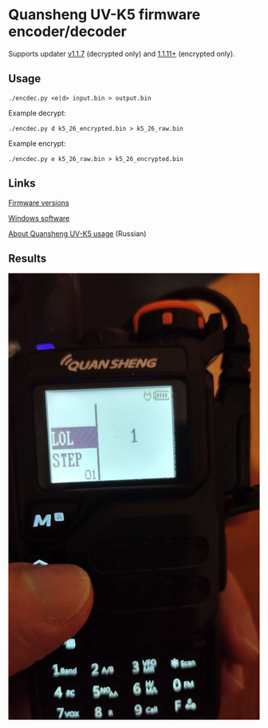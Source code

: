 # Quansheng UV-K5 firmware encoder/decoder

Supports updater [v1.1.7](https://drive.google.com/file/d/1l7NiaImDJCEhKz6BdxD4UxNbs_u4J-cr/view?usp=share_link) (decrypted only) and [1.1.11+](https://drive.google.com/file/d/1hvjFoKGwMibhNqMi6X-rjFYcb6iIzUxe/view?usp=share_link) (encrypted only).

## Usage

```
./encdec.py <e|d> input.bin > output.bin
```

Example decrypt:

```
./encdec.py d k5_26_encrypted.bin > k5_26_raw.bin
```

Example encrypt:

```
./encdec.py e k5_26_raw.bin > k5_26_encrypted.bin
```

## Links

[Firmware versions](https://drive.google.com/drive/folders/1GXWjiW0geMiAnVxWpm5rf6OUlXT43ZzB?usp=share_link)

[Windows software](https://drive.google.com/drive/folders/1rpQGXZpt3b9hQrC_2rx-hFjnlO8SdsRb?usp=sharing)

[About Quansheng UV-K5 usage](https://mikhail-yudin.ru/notes/quansheng-uv-k5-opyt-raboty/) (Russian)

## Results

![](.img/photo_2023-05-15_23-30-39.jpg)
